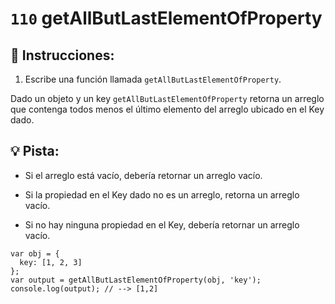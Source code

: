 # `110` getAllButLastElementOfProperty

## 📝 Instrucciones:

1. Escribe una función llamada `getAllButLastElementOfProperty`.

Dado un objeto y un key `getAllButLastElementOfProperty` retorna un arreglo que contenga todos menos el último elemento del arreglo ubicado en el Key dado.

## :bulb: Pista:

* Si el arreglo está vacío, debería retornar un arreglo vacío.

* Si la propiedad en el Key dado no es un arreglo, retorna un arreglo vacío.

* Si no hay ninguna propiedad en el Key, debería retornar un arreglo vacío.

```Js
var obj = {
  key: [1, 2, 3]
};
var output = getAllButLastElementOfProperty(obj, 'key');
console.log(output); // --> [1,2]
```